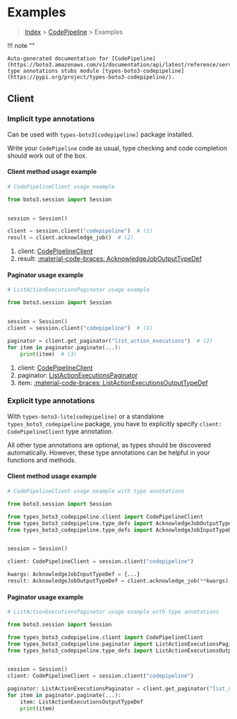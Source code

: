 # Examples

> [Index](../README.md) > [CodePipeline](./README.md) > Examples

!!! note ""

    Auto-generated documentation for [CodePipeline](https://boto3.amazonaws.com/v1/documentation/api/latest/reference/services/codepipeline.html#codepipeline)
    type annotations stubs module [types-boto3-codepipeline](https://pypi.org/project/types-boto3-codepipeline/).

## Client

### Implicit type annotations

Can be used with `types-boto3[codepipeline]` package installed.

Write your `CodePipeline` code as usual,
type checking and code completion should work out of the box.


#### Client method usage example

```python
# CodePipelineClient usage example

from boto3.session import Session


session = Session()

client = session.client("codepipeline")  # (1)
result = client.acknowledge_job()  # (2)
```

1. client: [CodePipelineClient](./client.md)
2. result: [:material-code-braces: AcknowledgeJobOutputTypeDef](./type_defs.md#acknowledgejoboutputtypedef)



#### Paginator usage example

```python
# ListActionExecutionsPaginator usage example

from boto3.session import Session


session = Session()
client = session.client("codepipeline")  # (1)

paginator = client.get_paginator("list_action_executions")  # (2)
for item in paginator.paginate(...):
    print(item)  # (3)
```

1. client: [CodePipelineClient](./client.md)
2. paginator: [ListActionExecutionsPaginator](./paginators.md#listactionexecutionspaginator)
3. item: [:material-code-braces: ListActionExecutionsOutputTypeDef](./type_defs.md#listactionexecutionsoutputtypedef)




### Explicit type annotations

With `types-boto3-lite[codepipeline]`
or a standalone `types_boto3_codepipeline` package, you have to explicitly specify `client: CodePipelineClient` type annotation.

All other type annotations are optional, as types should be discovered automatically.
However, these type annotations can be helpful in your functions and methods.


#### Client method usage example

```python
# CodePipelineClient usage example with type annotations

from boto3.session import Session

from types_boto3_codepipeline.client import CodePipelineClient
from types_boto3_codepipeline.type_defs import AcknowledgeJobOutputTypeDef
from types_boto3_codepipeline.type_defs import AcknowledgeJobInputTypeDef


session = Session()

client: CodePipelineClient = session.client("codepipeline")

kwargs: AcknowledgeJobInputTypeDef = {...}
result: AcknowledgeJobOutputTypeDef = client.acknowledge_job(**kwargs)
```



#### Paginator usage example

```python
# ListActionExecutionsPaginator usage example with type annotations

from boto3.session import Session

from types_boto3_codepipeline.client import CodePipelineClient
from types_boto3_codepipeline.paginator import ListActionExecutionsPaginator
from types_boto3_codepipeline.type_defs import ListActionExecutionsOutputTypeDef


session = Session()
client: CodePipelineClient = session.client("codepipeline")

paginator: ListActionExecutionsPaginator = client.get_paginator("list_action_executions")
for item in paginator.paginate(...):
    item: ListActionExecutionsOutputTypeDef
    print(item)
```




